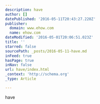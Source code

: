 ```yaml
---
description: have
author: []
datePublished: '2016-05-11T20:43:27.220Z'
publisher:
  domain: www.ehow.com
  name: ehow.com
dateModified: '2016-05-01T20:06:51.023Z'
title: ''
starred: false
sourcePath: _posts/2016-05-11-have.md
inFeed: true
hasPage: true
inNav: false
url: have/index.html
_context: 'http://schema.org'
_type: Article

---
```

have